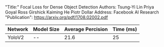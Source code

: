 "Title:" Focal Loss for Dense Object Detection
Authors: Tsung-Yi Lin Priya Goyal Ross Girshick Kaiming He Piotr Dollar
Address: Facebook AI Research
"Publication": https://arxiv.org/pdf/1708.02002.pdf

| Network | Model Size | Average Percision | Time (ms) |
| --------|------------|-------------------|------|
| YoloV2 | -- | 21.6 | 25 |
